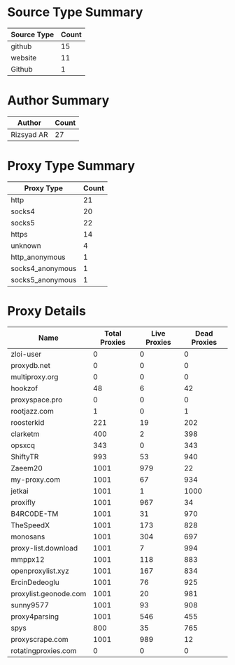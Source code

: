 # Source Type Summary

| Source Type | Count |
|-------------|-------|
| github | 15 |
| website | 11 |
| Github | 1 |


# Author Summary

| Author | Count |
|--------|-------|
| Rizsyad AR | 27 |


# Proxy Type Summary

| Proxy Type | Count |
|------------|-------|
| http | 21 |
| socks4 | 20 |
| socks5 | 22 |
| https | 14 |
| unknown | 4 |
| http_anonymous | 1 |
| socks4_anonymous | 1 |
| socks5_anonymous | 1 |


# Proxy Details

| Name | Total Proxies | Live Proxies | Dead Proxies |
|------|---------------|--------------|---------------|
| zloi-user | 0 | 0 | 0 |
| proxydb.net | 0 | 0 | 0 |
| multiproxy.org | 0 | 0 | 0 |
| hookzof | 48 | 6 | 42 |
| proxyspace.pro | 0 | 0 | 0 |
| rootjazz.com | 1 | 0 | 1 |
| roosterkid | 221 | 19 | 202 |
| clarketm | 400 | 2 | 398 |
| opsxcq | 343 | 0 | 343 |
| ShiftyTR | 993 | 53 | 940 |
| Zaeem20 | 1001 | 979 | 22 |
| my-proxy.com | 1001 | 67 | 934 |
| jetkai | 1001 | 1 | 1000 |
| proxifly | 1001 | 967 | 34 |
| B4RC0DE-TM | 1001 | 31 | 970 |
| TheSpeedX | 1001 | 173 | 828 |
| monosans | 1001 | 304 | 697 |
| proxy-list.download | 1001 | 7 | 994 |
| mmppx12 | 1001 | 118 | 883 |
| openproxylist.xyz | 1001 | 167 | 834 |
| ErcinDedeoglu | 1001 | 76 | 925 |
| proxylist.geonode.com | 1001 | 20 | 981 |
| sunny9577 | 1001 | 93 | 908 |
| proxy4parsing | 1001 | 546 | 455 |
| spys | 800 | 35 | 765 |
| proxyscrape.com | 1001 | 989 | 12 |
| rotatingproxies.com | 0 | 0 | 0 |
